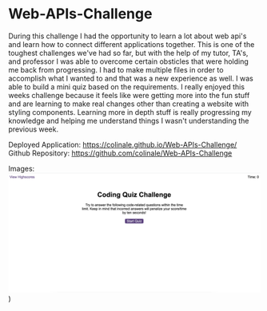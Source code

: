 # Web-APIs-Challenge
During this challenge I had the opportunity to learn a lot about web api's and learn how to connect different applications together. This is one of the toughest challenges we've had so far, but with the help of my tutor, TA's, and professor I was able to overcome certain obsticles that were holding me back from progressing. I had to make multiple files in order to accomplish what I wanted to and that was a new experience as well. I was able to build a mini quiz based on the requirements. I really enjoyed this weeks challenge because it feels like were getting more into the fun stuff and are learning to make real changes other than creating a website with styling components. Learning more in depth stuff is really progressing my knowledge and helping me understand things I wasn't understanding the previous week.


Deployed Application: https://colinale.github.io/Web-APIs-Challenge/
Github Repository: https://github.com/colinale/Web-APIs-Challenge

Images: ![Screenshot of active Portfolio site](./quiz-image.png))

